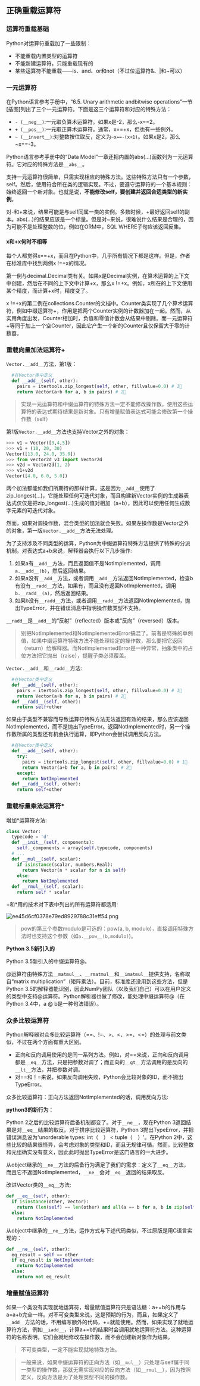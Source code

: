 ## 正确重载运算符

### 运算符重载基础

Python对运算符重载加了一些限制：

- 不能重载内置类型的运算符
- 不能新建运算符，只能重载现有的
- 某些运算符不能重载——is、and、or和not（不过位运算符&、|和~可以）

### 一元运算符

在Python语言参考手册中，“6.5. Unary arithmetic andbitwise operations”一节[插图]列出了三个一元运算符。下面是这三个运算符和对应的特殊方法：

- `- (__neg__)`:一元取负算术运算符。如果x是-2，那么-x==2。
- `+ (__pos__)`:一元取正算术运算符。通常，x==+x，但也有一些例外。
- `~ (__invert__)`:对整数按位取反，定义为`~x==-(x+1)`。如果x是2，那么~x==-3。

Python语言参考手册中的“Data Model”一章还把内置的abs(...)函数列为一元运算符。它对应的特殊方法是`__abs__`。

支持一元运算符很简单，只需实现相应的特殊方法。这些特殊方法只有一个参数，self。然后，使用符合所在类的逻辑实现。不过，要遵守运算符的一个基本规则：始终返回一个新对象。也就是说，**不能修改self，要创建并返回合适类型的新实例**。

对-和+来说，结果可能是与self同属一类的实例。多数时候，+最好返回self的副本。abs(...)的结果应该是一个标量。但是对~来说，很难说什么结果是合理的，因为可能不是处理整数的位，例如在ORM中，SQL WHERE子句应该返回反集。

#### **x和+x何时不相等**

每个人都觉得x==+x，而且在Python中，几乎所有情况下都是这样。但是，作者在标准库中找到两例x !=+x的情况。

第一例与decimal.Decimal类有关。如果x是Decimal实例，在算术运算的上下文中创建，然后在不同的上下文中计算+x，那么x !=+x。例如，x所在的上下文使用某个精度，而计算+x时，精度变了。

x !=+x的第二例在collections.Counter的文档中。Counter类实现了几个算术运算符，例如中缀运算符+，作用是把两个Counter实例的计数器加在一起。然而，从实用角度出发，Counter相加时，负值和零值计数会从结果中剔除。而一元运算符+等同于加上一个空Counter，因此它产生一个新的Counter且仅保留大于零的计数器。

### 重载向量加法运算符+

`Vector.__add__`方法，第1版：

```python
  #在Vector类中定义
  def __add__(self, other):
    pairs = itertools.zip_longest(self, other, fillvalue=0.0) # 1⃣️
    return Vector(a+b for a, b in pairs) # 2⃣️
```

> 实现一元运算符和中缀运算符的特殊方法一定不能修改操作数。使用这些运算符的表达式期待结果是新对象。只有增量赋值表达式可能会修改第一个操作数（self）

 第1版`Vector.__add__`方法也支持Vector之外的对象：

```python
>>> v1 = Vector([3,4,5])
>>> v1 + (10, 20, 30)
Vector([13.0, 24.0, 35.0])
>>> from vector2d_v3 import Vector2d
>>> v2d = Vector2d(1, 2)
>>> v1+v2d
Vector([4.0, 6.0, 5.0])
```

两个加法都能如我们所期待的那样计算，这是因为`__add__`使用了zip_longest(...)，它能处理任何可迭代对象，而且构建新Vector实例的生成器表达式仅仅是把zip_longest(...)生成的值对相加（a+b），因此可以使用任何生成数字元素的可迭代对象。

然而，如果对调操作数，混合类型的加法就会失败。如果左操作数是Vector之外的对象，第一版`Vector.__add__`方法无法处理。

为了支持涉及不同类型的运算，Python为中缀运算符特殊方法提供了特殊的分派机制。对表达式a+b来说，解释器会执行以下几步操作:

1. 如果a有`__add__`方法，而且返回值不是NotImplemented，调用`a.__add__(b)`，然后返回结果。
2. 如果a没有`__add__`方法，或者调用`__add__`方法返回NotImplemented，检查b有没有`__radd__`方法，如果有，而且没有返回NotImplemented，调用`b.__radd__(a)`，然后返回结果。
3. 如果b没有`__radd__`方法，或者调用`__radd__`方法返回NotImplemented，抛出TypeError，并在错误消息中指明操作数类型不支持。

`__radd__`是`__add__`的“反射”（reflected）版本或“反向”（reversed）版本。

> 别把NotImplemented和NotImplementedError搞混了。前者是特殊的单例值，如果中缀运算符特殊方法不能处理给定的操作数，那么要把它返回（return）给解释器。而NotImplementedError是一种异常，抽象类中的占位方法把它抛出（raise），提醒子类必须覆盖。

`Vector.__add__`和`__radd__`方法:

```python
  #在Vector类中定义
  def __add__(self, other):
    pairs = itertools.zip_longest(self, other, fillvalue=0.0) # 1⃣️
    return Vector(a+b for a, b in pairs) # 2⃣️
  def __radd__(self, other):
    return self+other
```

如果由于类型不兼容而导致运算符特殊方法无法返回有效的结果，那么应该返回NotImplemented，而不是抛出TypeError。返回NotImplemented时，另一个操作数所属的类型还有机会执行运算，即Python会尝试调用反向方法。

```python
  #在Vector类中定义
  def __add__(self, other):
    try:
      pairs = itertools.zip_longest(self, other, fillvalue=0.0) # 1⃣️
      return Vector(a+b for a, b in pairs) # 2⃣️
    except:
      return NotImplemented
  def __radd__(self, other):
    return self+other
```

### 重载标量乘法运算符*

增加*运算符方法:

```python
class Vector:
  typecode = 'd'
  def __init__(self, conponents):
    self._components = array(self.typecode, components)
  # ...
  def __mul__(self, scalar):
    if isinstance(scalar, numbers.Real):
      return Vector(n * scalar for n in self)
    else:
      return NotImplemented
  def __rmul__(self, scalar):
    return self * scalar
```

+和*用的技术对下表中列出的所有运算符都适用:

![ee45d6cf0378e79ed8929788c31eff54.png](../../images/auto/ee45d6cf0378e79ed8929788c31eff54.png)

> pow的第三个参数modulo是可选的：pow(a, b, modulo)，直接调用特殊方法时也支持这个参数（如`a.__pow__(b,modulo)`)。

**Python 3.5新引入的**

Python 3.5新引入的中缀运算符@。

@运算符由特殊方法`__matmul__`、`__rmatmul__`和`__imatmul__`提供支持，名称取自“matrix multiplication”（矩阵乘法）。目前，标准库还没用到这些方法，但是Python 3.5的解释器能识别，因此NumPy团队（以及我们自己）可以在用户定义的类型中支持@运算符。Python解析器也做了修改，能处理中缀运算符@（在Python 3.4中，a @ b是一种句法错误）。

### 众多比较运算符

Python解释器对众多比较运算符（==、!=、>、<、>=、<=）的处理与前文类似，不过在两个方面有重大区别。

- 正向和反向调用使用的是同一系列方法。例如，对==来说，正向和反向调用都是`__eq__`方法，只是把参数对调了；而正向的`__gt__`方法调用的是反向的`__lt__`方法，并把参数对调。
- 对==和！=来说，如果反向调用失败，Python会比较对象的ID，而不抛出TypeError。

众多比较运算符：正向方法返回NotImplemented的话，调用反向方法:

**python3的新行为**：

Python 2之后的比较运算符后备机制都变了。对于`__ne__`，现在Python 3返回结果是对`__eq__`结果的取反。对于排序比较运算符，Python 3抛出TypeError，并把错误消息设为'unorderable types: int（　） < tuple（　）'。在Python 2中，这些比较的结果很怪异，会考虑对象的类型和ID，而且无规律可循。然而，比较整数和元组确实没有意义，因此此时抛出TypeError是这门语言的一大进步。

从object继承的`__ne__`方法的后备行为满足了我们的需求：定义了`__eq__`方法，而且它不返回NotImplemented，`__ne__`会对`__eq__`返回的结果取反。

改进Vector类的`__eq__`方法:

```python
def __eq__(self, other):
  if isinstance(other, Vector):
    return (len(self) == len(other) and all(a == b for a, b in zip(self, other)))
  else:
    return NotImplemented
```

从object中继承的`__ne__`方法，运作方式与下述代码类似，不过原版是用C语言实现的：

```python
def __ne__(self, other):
  eq_result = self == other
  if eq_result is NotImplemented:
    return NotImplemented
  else:
    return not eq_result
```

### 增量赋值运算符

如果一个类没有实现就地运算符，增量赋值运算符只是语法糖：a+=b的作用与a=a+b完全一样。对不可变类型来说，这是预期的行为，而且，如果定义了`__add__`方法的话，不用编写额外的代码，+=就能使用。然而，如果实现了就地运算符方法，例如`__iadd__`，计算a+=b的结果时会调用就地运算符方法。这种运算符的名称表明，它们会就地修改左操作数，而不会创建新对象作为结果。

> 不可变类型，一定不能实现就地特殊方法。

>  一般来说，如果中缀运算符的正向方法（如`__mul__`）只处理与self属于同一类型的操作数，那就无需实现对应的反向方法（如`__rmul__`），因为按照定义，反向方法是为了处理类型不同的操作数。
